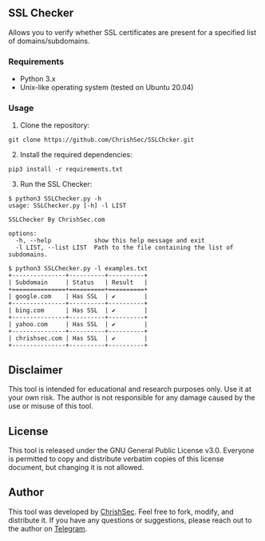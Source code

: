 ## SSL Checker

Allows you to verify whether SSL certificates are present for a specified list of domains/subdomains.

### Requirements
- Python 3.x
- Unix-like operating system (tested on Ubuntu 20.04)

### Usage

1. Clone the repository:

```git clone https://github.com/ChrishSec/SSLChcker.git```

2. Install the required dependencies:

```pip3 install -r requirements.txt```

3. Run the SSL Checker:

```
$ python3 SSLChecker.py -h
usage: SSLChecker.py [-h] -l LIST

SSLChecker By ChrishSec.com

options:
  -h, --help            show this help message and exit
  -l LIST, --list LIST  Path to the file containing the list of subdomains.

```
```
$ python3 SSLChecker.py -l examples.txt
+---------------+----------+----------+
| Subdomain     | Status   | Result   |
+===============+==========+==========+
| google.com    | Has SSL  | ✔        |
+---------------+----------+----------+
| bing.com      | Has SSL  | ✔        |
+---------------+----------+----------+
| yahoo.com     | Has SSL  | ✔        |
+---------------+----------+----------+
| chrishsec.com | Has SSL  | ✔        |
+---------------+----------+----------+
```

## Disclaimer

This tool is intended for educational and research purposes only. Use it at your own risk. The author is not responsible for any damage caused by the use or misuse of this tool.

## License

This tool is released under the GNU General Public License v3.0. Everyone is permitted to copy and distribute verbatim copies of this license document, but changing it is not allowed.

## Author

This tool was developed by [ChrishSec](https://github.com/ChrishSec). Feel free to fork, modify, and distribute it. If you have any questions or suggestions, please reach out to the author on [Telegram](https://t.me/ChrishSec).
